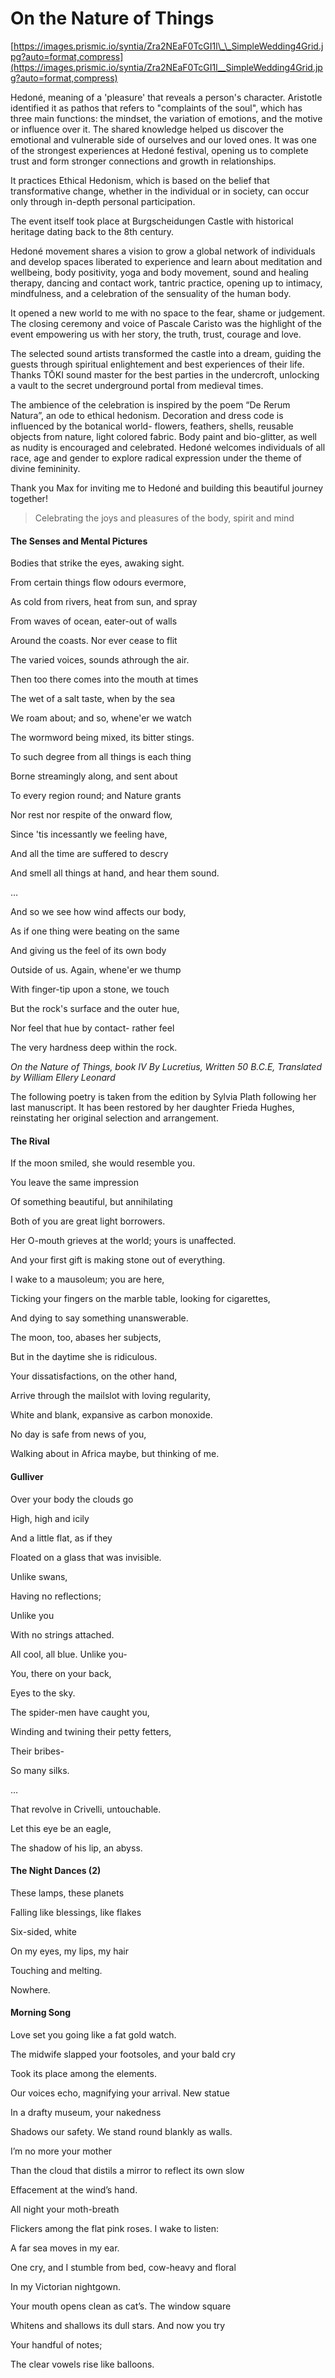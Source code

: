 # On the Nature of Things

[https://images.prismic.io/syntia/Zra2NEaF0TcGI1l\_\_SimpleWedding4Grid.jpg?auto=format,compress](https://images.prismic.io/syntia/Zra2NEaF0TcGI1l__SimpleWedding4Grid.jpg?auto=format,compress)

Hedoné, meaning of a 'pleasure' that reveals a person's character. Aristotle
identified it as pathos that refers to "complaints of the soul", which has three
main functions: the mindset, the variation of emotions, and the motive or
influence over it. The shared knowledge helped us discover the emotional and
vulnerable side of ourselves and our loved ones. It was one of the strongest
experiences at Hedoné festival, opening us to complete trust and form stronger
connections and growth in relationships.

It practices Ethical Hedonism, which is based on the belief that transformative
change, whether in the individual or in society, can occur only through in-depth
personal participation.

The event itself took place at Burgscheidungen Castle with historical heritage
dating back to the 8th century.

Hedoné movement shares a vision to grow a global network of individuals and
develop spaces liberated to experience and learn about meditation and wellbeing,
body positivity, yoga and body movement, sound and healing therapy, dancing and
contact work, tantric practice, opening up to intimacy, mindfulness, and a
celebration of the sensuality of the human body.

It opened a new world to me with no space to the fear, shame or judgement. The
closing ceremony and voice of Pascale Caristo was the highlight of the event
empowering us with her story, the truth, trust, courage and love.

The selected sound artists transformed the castle into a dream, guiding the
guests through spiritual enlightement and best experiences of their life. Thanks
TŌKI sound master for the best parties in the undercroft, unlocking a vault to
the secret underground portal from medieval times.

The ambience of the celebration is inspired by the poem “De Rerum Natura”, an
ode to ethical hedonism. Decoration and dress code is influenced by the
botanical world- flowers, feathers, shells, reusable objects from nature, light
colored fabric. Body paint and bio-glitter, as well as nudity is encouraged and
celebrated. Hedoné welcomes individuals of all race, age and gender to explore
radical expression under the theme of divine femininity.

Thank you Max for inviting me to Hedoné and building this beautiful journey
together!

> Celebrating the joys and pleasures of the body, spirit and mind

#### The Senses and Mental Pictures

Bodies that strike the eyes, awaking sight.

From certain things flow odours evermore,

As cold from rivers, heat from sun, and spray

From waves of ocean, eater-out of walls

Around the coasts. Nor ever cease to flit

The varied voices, sounds athrough the air.

Then too there comes into the mouth at times

The wet of a salt taste, when by the sea

We roam about; and so, whene'er we watch

The wormword being mixed, its bitter stings.

To such degree from all things is each thing

Borne streamingly along, and sent about

To every region round; and Nature grants

Nor rest nor respite of the onward flow,

Since 'tis incessantly we feeling have,

And all the time are suffered to descry

And smell all things at hand, and hear them sound.

…

And so we see how wind affects our body,

As if one thing were beating on the same

And giving us the feel of its own body

Outside of us. Again, whene'er we thump

With finger-tip upon a stone, we touch

But the rock's surface and the outer hue,

Nor feel that hue by contact- rather feel

The very hardness deep within the rock.

_On the Nature of Things, book IV By Lucretius, Written 50 B.C.E, Translated by
William Ellery Leonard_

The following poetry is taken from the edition by Sylvia Plath following her
last manuscript. It has been restored by her daughter Frieda Hughes, reinstating
her original selection and arrangement.

#### The Rival

If the moon smiled, she would resemble you.

You leave the same impression

Of something beautiful, but annihilating

Both of you are great light borrowers.

Her O-mouth grieves at the world; yours is unaffected.

And your first gift is making stone out of everything.

I wake to a mausoleum; you are here,

Ticking your fingers on the marble table, looking for cigarettes,

And dying to say something unanswerable.

The moon, too, abases her subjects,

But in the daytime she is ridiculous.

Your dissatisfactions, on the other hand,

Arrive through the mailslot with loving regularity,

White and blank, expansive as carbon monoxide.

No day is safe from news of you,

Walking about in Africa maybe, but thinking of me.

#### Gulliver

Over your body the clouds go

High, high and icily

And a little flat, as if they

Floated on a glass that was invisible.

Unlike swans,

Having no reflections;

Unlike you

With no strings attached.

All cool, all blue. Unlike you-

You, there on your back,

Eyes to the sky.

The spider-men have caught you,

Winding and twining their petty fetters,

Their bribes-

So many silks.

…

That revolve in Crivelli, untouchable.

Let this eye be an eagle,

The shadow of his lip, an abyss.

#### The Night Dances (2)

These lamps, these planets

Falling like blessings, like flakes

Six-sided, white

On my eyes, my lips, my hair

Touching and melting.

Nowhere.

#### Morning Song

Love set you going like a fat gold watch.

The midwife slapped your footsoles, and your bald cry

Took its place among the elements.

Our voices echo, magnifying your arrival. New statue

In a drafty museum, your nakedness

Shadows our safety. We stand round blankly as walls.

I’m no more your mother

Than the cloud that distils a mirror to reflect its own slow

Effacement at the wind’s hand.

All night your moth-breath

Flickers among the flat pink roses. I wake to listen:

A far sea moves in my ear.

One cry, and I stumble from bed, cow-heavy and floral

In my Victorian nightgown.

Your mouth opens clean as cat’s. The window square

Whitens and shallows its dull stars. And now you try

Your handful of notes;

The clear vowels rise like balloons.
